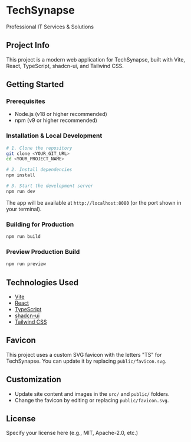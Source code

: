# TechSynapse

Professional IT Services & Solutions

## Project Info

This project is a modern web application for TechSynapse, built with Vite, React, TypeScript, shadcn-ui, and Tailwind CSS.

## Getting Started

### Prerequisites
- Node.js (v18 or higher recommended)
- npm (v9 or higher recommended)

### Installation & Local Development

```sh
# 1. Clone the repository
git clone <YOUR_GIT_URL>
cd <YOUR_PROJECT_NAME>

# 2. Install dependencies
npm install

# 3. Start the development server
npm run dev
```

The app will be available at `http://localhost:8080` (or the port shown in your terminal).

### Building for Production

```sh
npm run build
```

### Preview Production Build

```sh
npm run preview
```

## Technologies Used
- [Vite](https://vitejs.dev/)
- [React](https://react.dev/)
- [TypeScript](https://www.typescriptlang.org/)
- [shadcn-ui](https://ui.shadcn.com/)
- [Tailwind CSS](https://tailwindcss.com/)

## Favicon
This project uses a custom SVG favicon with the letters "TS" for TechSynapse. You can update it by replacing `public/favicon.svg`.

## Customization
- Update site content and images in the `src/` and `public/` folders.
- Change the favicon by editing or replacing `public/favicon.svg`.

## License
Specify your license here (e.g., MIT, Apache-2.0, etc.)
